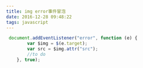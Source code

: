 ```yaml
---
title: img error事件冒泡
date: 2016-12-28 09:48:22
tags: javascript
---
```


```javascript
 document.addEventListener("error", function (e) {
        var $img = $(e.target);
        var src = $img.attr("src");
        //to do
    }, true);
```
<!--more-->
